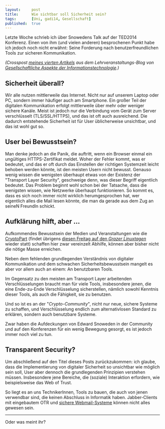 ```yaml
---
layout: 	post
title: 		Wie sichtbar soll Sicherheit sein?
tags: 		[Uni, gadi14, Gesellschaft]
published: 	true
---
```


Letzte Woche schrieb ich über Snowedens Talk auf der TED2014 Konferenz. Einen von ihm (und vielen anderen) besprochenen Punkt habe ich jedoch noch nicht erwähnt: Seine Forderung nach benutzerfreundlichen Tools zur sicheren Kommunikation.

*(Crosspost [meines vierten Artikels](http://tugll.tugraz.at/blog/view/41532/wie-sichtbar-soll-sicherheit-sein) aus dem Lehrveranstaltungs-Blog von [Gesellschaftliche Aspekte der Informationstechnologie](http://blog.2904.cc/2014/03/14/gadi14/).)*

## Sicherheit überall?
Wir alle nutzen&nbsp;mittlerweile das Internet. Nicht nur auf unserem Laptop oder PC, sondern immer h&auml;ufiger auch am Smartphone. Ein gro&szlig;er Teil der digitalen Kommunikation erfolgt mittlerweile &uuml;ber mehr oder weniger sichere Kan&auml;le. Meist ist jedoch nur die Verbindung vom Ger&auml;t zum Server verschl&uuml;sselt (TLS/SSL/HTTPS), und das ist oft auch ausreichend. Die dadurch entstehende Sicherheit ist f&uuml;r User &uuml;blicherweise unsichtbar, und das ist wohl gut so.

## User bei Bewusstsein?
Man denke jedoch an die Panik, die auftritt, wenn ein Browser einmal ein ung&uuml;ltiges HTTPS-Zertifikat meldet. Woher der Fehler kommt, was er bedeutet, und das er oft durch das Einstellen der richtigen Systemzeit leicht behoben werden k&ouml;nnte, ist den meisten Usern nicht bewusst. Genauso wenig wissen die wenigsten &uuml;berhaupt etwas von der Existenz der "Transport Layer Security", geschweige denn, was dieser Begriff eigentlich bedeutet. Das Problem beginnt wohl schon bei der Tatsache, dass die wenigsten wissen, wie Netzwerke &uuml;berhaupt funktionieren. So kommt es, dass es sich noch immer nicht wirklich herumgesprochen hat, wer eigentlich alles die Mail lesen k&ouml;nnte, die man da gerade aus dem Zug an seineN FreundIn schickt.

## Aufklärung hilft, aber ...
Aufkommendes Bewusstsein der Medien und Veranstaltungen wie die <a href="http://cryptoparty.at/">CryptoPart</a> (findet&nbsp;&uuml;brigens <a href="http://linuxtage.at/cryptoparty/"> diesen Freitag auf den <em>Grazer Linuxtagen</em></a> wieder statt) schaffen hier zwar vereinzelt Abhilfe, k&ouml;nnen aber bisher nicht die n&ouml;tige Masse erreichen.

Neben dem fehlenden grundlegenden&nbsp;Verst&auml;ndnis von digitaler Kommunikation und dem schwachen Sicherheitsbewusstsein mangelt es aber vor allem auch an einem: An benutzbaren Tools.

Im Gegensatz zu den meisten am Transport Layer arbeitenden Verschl&uuml;sselungen braucht man f&uuml;r viele Tools, insbesondere jenen, die eine Ende-zu-Ende Verschl&uuml;sselung sicherstellen, n&auml;mlich sowohl&nbsp;Kenntnis dieser Tools, als auch die F&auml;higkeit, sie zu benutzen.

Und so ist es an der "<em>Crypto-Community</em>", nicht nur neue, sichere Systeme zu schaffen, und Verschl&uuml;sselung endlich zum alternativlosen Standard zu erkl&auml;ren, sondern auch benutzbare Systeme.

Zwar haben die Aufdeckungen von Edward Snoweden in der Community und auf den Konferenzen f&uuml;r ein wenig Bewegung gesorgt, es ist jedoch immer noch viel zu tun.

## Transparent Security?
Um abschlie&szlig;end auf den Titel dieses Posts zur&uuml;ckzukommen: ich glaube, dass die Implementierung von digitaler Sicherheit so&nbsp;unsichtbar wie m&ouml;glich sein soll, User aber dennoch die grundlegenden Prinzipien verstehen m&uuml;ssen. Insbesondere jene Bereiche, die (soziale) Interaktion erfordern, wie beispielsweise das Web of Trust.

So liegt es an uns TechnikerInnen, Tools zu bauen, die auch von jenen verwendbar sind, die keinen Abschluss in Informatik haben. Jabber-Clients mit eingebautem OTR und <a href="http://mailpile.is/">sichere Webmail-Systeme</a> k&ouml;nnen nicht alles gewesen sein.

---

Oder was meint ihr?
